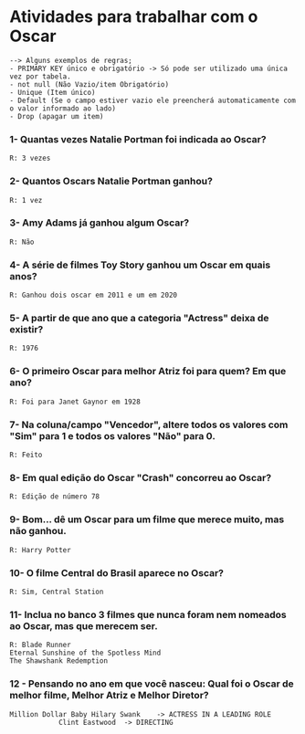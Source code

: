 # Atividades para trabalhar com o Oscar


```
--> Alguns exemplos de regras;
- PRIMARY KEY único e obrigatório -> Só pode ser utilizado uma única vez por tabela. 
- not null (Não Vazio/item Obrigatório) 
- Unique (Item único) 
- Default (Se o campo estiver vazio ele preencherá automaticamente com o valor informado ao lado)
- Drop (apagar um item)
```


### 1- Quantas vezes Natalie Portman foi indicada ao Oscar?
```
R: 3 vezes
```

### 2- Quantos Oscars Natalie Portman ganhou?
```
R: 1 vez
```

### 3- Amy Adams já ganhou algum Oscar?
```
R: Não
```

### 4- A série de filmes Toy Story ganhou um Oscar em quais anos?
```
R: Ganhou dois oscar em 2011 e um em 2020
```

### 5- A partir de que ano que a categoria "Actress" deixa de existir?
```
R: 1976
```

### 6- O primeiro Oscar para melhor Atriz foi para quem? Em que ano?
```
R: Foi para Janet Gaynor em 1928
```

### 7- Na coluna/campo "Vencedor", altere todos os valores com "Sim" para 1 e todos os valores "Não" para 0.
```
R: Feito
```

### 8- Em qual edição do Oscar "Crash" concorreu ao Oscar?
```
R: Edição de número 78
```

### 9- Bom... dê um Oscar para um filme que merece muito, mas não ganhou.
```
R: Harry Potter
```

### 10- O filme Central do Brasil aparece no Oscar?
```
R: Sim, Central Station
```

### 11- Inclua no banco 3 filmes que nunca foram nem nomeados ao Oscar, mas que merecem ser.
```
R: Blade Runner
Eternal Sunshine of the Spotless Mind
The Shawshank Redemption
```

### 12 - Pensando no ano em que você nasceu: Qual foi o Oscar de melhor filme, Melhor Atriz e Melhor Diretor?
```
Million Dollar Baby	Hilary Swank	-> ACTRESS IN A LEADING ROLE
			Clint Eastwood	-> DIRECTING
```
